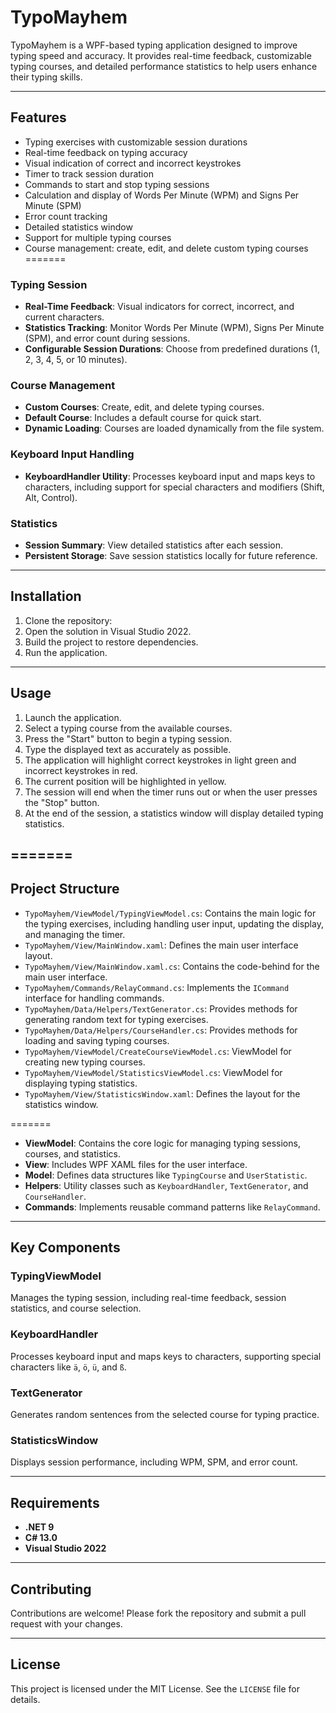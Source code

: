 # TypoMayhem

TypoMayhem is a WPF-based typing application designed to improve typing speed and accuracy. It provides real-time feedback, customizable typing courses, and detailed performance statistics to help users enhance their typing skills.

---

## Features

- Typing exercises with customizable session durations
- Real-time feedback on typing accuracy
- Visual indication of correct and incorrect keystrokes
- Timer to track session duration
- Commands to start and stop typing sessions
- Calculation and display of Words Per Minute (WPM) and Signs Per Minute (SPM)
- Error count tracking
- Detailed statistics window
- Support for multiple typing courses
- Course management: create, edit, and delete custom typing courses
=======
### Typing Session
- **Real-Time Feedback**: Visual indicators for correct, incorrect, and current characters.
- **Statistics Tracking**: Monitor Words Per Minute (WPM), Signs Per Minute (SPM), and error count during sessions.
- **Configurable Session Durations**: Choose from predefined durations (1, 2, 3, 4, 5, or 10 minutes).

### Course Management
- **Custom Courses**: Create, edit, and delete typing courses.
- **Default Course**: Includes a default course for quick start.
- **Dynamic Loading**: Courses are loaded dynamically from the file system.

### Keyboard Input Handling
- **KeyboardHandler Utility**: Processes keyboard input and maps keys to characters, including support for special characters and modifiers (Shift, Alt, Control).

### Statistics
- **Session Summary**: View detailed statistics after each session.
- **Persistent Storage**: Save session statistics locally for future reference.

---

## Installation

1. Clone the repository:
2. Open the solution in Visual Studio 2022.
3. Build the project to restore dependencies.
4. Run the application.

---

## Usage

1. Launch the application.
2. Select a typing course from the available courses.
3. Press the "Start" button to begin a typing session.
4. Type the displayed text as accurately as possible.
5. The application will highlight correct keystrokes in light green and incorrect keystrokes in red.
6. The current position will be highlighted in yellow.
7. The session will end when the timer runs out or when the user presses the "Stop" button.
8. At the end of the session, a statistics window will display detailed typing statistics.

=======
---

## Project Structure

- `TypoMayhem/ViewModel/TypingViewModel.cs`: Contains the main logic for the typing exercises, including handling user input, updating the display, and managing the timer.
- `TypoMayhem/View/MainWindow.xaml`: Defines the main user interface layout.
- `TypoMayhem/View/MainWindow.xaml.cs`: Contains the code-behind for the main user interface.
- `TypoMayhem/Commands/RelayCommand.cs`: Implements the `ICommand` interface for handling commands.
- `TypoMayhem/Data/Helpers/TextGenerator.cs`: Provides methods for generating random text for typing exercises.
- `TypoMayhem/Data/Helpers/CourseHandler.cs`: Provides methods for loading and saving typing courses.
- `TypoMayhem/ViewModel/CreateCourseViewModel.cs`: ViewModel for creating new typing courses.
- `TypoMayhem/ViewModel/StatisticsViewModel.cs`: ViewModel for displaying typing statistics.
- `TypoMayhem/View/StatisticsWindow.xaml`: Defines the layout for the statistics window.

=======
- **ViewModel**: Contains the core logic for managing typing sessions, courses, and statistics.
- **View**: Includes WPF XAML files for the user interface.
- **Model**: Defines data structures like `TypingCourse` and `UserStatistic`.
- **Helpers**: Utility classes such as `KeyboardHandler`, `TextGenerator`, and `CourseHandler`.
- **Commands**: Implements reusable command patterns like `RelayCommand`.

---

## Key Components

### TypingViewModel
Manages the typing session, including real-time feedback, session statistics, and course selection.

### KeyboardHandler
Processes keyboard input and maps keys to characters, supporting special characters like `ä`, `ö`, `ü`, and `ß`.

### TextGenerator
Generates random sentences from the selected course for typing practice.

### StatisticsWindow
Displays session performance, including WPM, SPM, and error count.

---

## Requirements

- **.NET 9**
- **C# 13.0**
- **Visual Studio 2022**

---

## Contributing

Contributions are welcome! Please fork the repository and submit a pull request with your changes.

---

## License

This project is licensed under the MIT License. See the `LICENSE` file for details.

